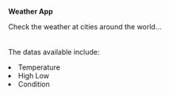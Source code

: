 <b>Weather App</b>

Check the weather at cities around the world...
<br>
<br>
<br>
The datas available include:

 <li> Temperature
 <li> High Low
 <li> Condition
